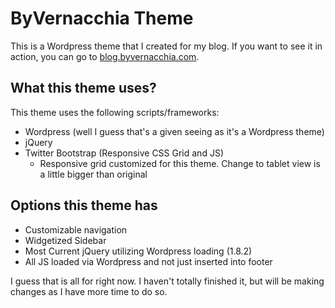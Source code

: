 # ByVernacchia Theme
This is a Wordpress theme that I created for my blog. If you want to see it in action, you can go to [blog.byvernacchia.com](http://blog.byvernacchia.com).

## What this theme uses?
This theme uses the following scripts/frameworks:
* Wordpress (well I guess that's a given seeing as it's a Wordpress theme)
* jQuery
* Twitter Bootstrap (Responsive CSS Grid and JS)
  * Responsive grid customized for this theme. Change to tablet view is a little bigger than original

## Options this theme has
* Customizable navigation
* Widgetized Sidebar
* Most Current jQuery utilizing Wordpress loading (1.8.2)
* All JS loaded via Wordpress and not just inserted into footer

I guess that is all for right now. I haven't totally finished it, but will be making changes as I have more time to do so.
